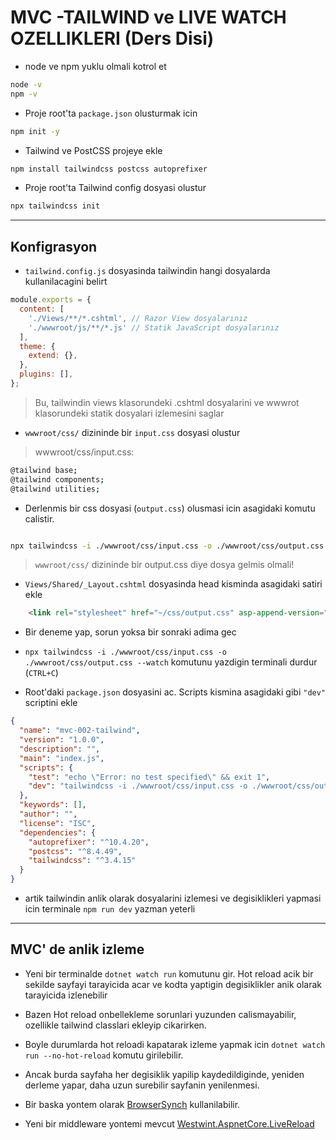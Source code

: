 # MVC -TAILWIND ve LIVE WATCH OZELLIKLERI (Ders Disi)

- node ve npm yuklu olmali kotrol et

```bash
node -v
npm -v
```

- Proje root'ta `package.json` olusturmak icin

```bash
npm init -y
```

- Tailwind ve PostCSS projeye ekle

```bash
npm install tailwindcss postcss autoprefixer
```

- Proje root'ta Tailwind config dosyasi olustur

```bash
npx tailwindcss init
```

---

## Konfigrasyon

- `tailwind.config.js` dosyasinda tailwindin hangi dosyalarda kullanilacagini belirt

```js
module.exports = {
  content: [
    './Views/**/*.cshtml', // Razor View dosyalarınız
    './wwwroot/js/**/*.js' // Statik JavaScript dosyalarınız
  ],
  theme: {
    extend: {},
  },
  plugins: [],
};

```

> Bu, tailwindin views klasorundeki .cshtml dosyalarini ve wwwrot klasorundeki statik dosyalari izlemesini saglar

- `wwwroot/css/` dizininde bir `input.css` dosyasi olustur

>wwwroot/css/input.css:

```bash
@tailwind base;
@tailwind components;
@tailwind utilities;

```

- Derlenmis bir css dosyasi (`output.css`) olusmasi icin asagidaki komutu calistir.

```bash

npx tailwindcss -i ./wwwroot/css/input.css -o ./wwwroot/css/output.css --watch
```

> `wwwroot/css/` dizininde bir output.css diye dosya gelmis olmali!

- `Views/Shared/_Layout.cshtml` dosyasinda head kisminda asagidaki satiri ekle

```HTML
    <link rel="stylesheet" href="~/css/output.css" asp-append-version="true">
```

- Bir deneme yap, sorun yoksa bir sonraki adima gec

- `npx tailwindcss -i ./wwwroot/css/input.css -o ./wwwroot/css/output.css --watch` komutunu yazdigin terminali durdur (`CTRL+C`)

- Root'daki `package.json` dosyasini ac. Scripts kismina asagidaki gibi `"dev"` scriptini ekle

```json
{
  "name": "mvc-002-tailwind",
  "version": "1.0.0",
  "description": "",
  "main": "index.js",
  "scripts": {
    "test": "echo \"Error: no test specified\" && exit 1",
    "dev": "tailwindcss -i ./wwwroot/css/input.css -o ./wwwroot/css/output.css --watch"
  },
  "keywords": [],
  "author": "",
  "license": "ISC",
  "dependencies": {
    "autoprefixer": "^10.4.20",
    "postcss": "^8.4.49",
    "tailwindcss": "^3.4.15"
  }
}
```

- artik tailwindin anlik olarak dosyalarini izlemesi ve degisiklikleri yapmasi icin terminale `npm run dev` yazman yeterli

---

## MVC' de anlik izleme

- Yeni bir terminalde `dotnet watch run` komutunu gir. Hot reload acik bir sekilde sayfayi tarayicida acar ve kodta yaptigin degisiklikler anik olarak tarayicida izlenebilir

- Bazen Hot reload onbellekleme sorunlari yuzunden calismayabilir, ozellikle tailwind classlari ekleyip cikarirken.

- Boyle durumlarda hot reloadi kapatarak izleme yapmak icin `dotnet watch run --no-hot-reload` komutu girilebilir.

- Ancak burda sayfaha her degisiklik yapilip kaydedildiginde, yeniden derleme yapar, daha uzun surebilir sayfanin yenilenmesi.

- Bir baska yontem olarak [BrowserSynch](https://browsersync.io/) kullanilabilir.

- Yeni bir middleware yontemi mevcut [Westwint.AspnetCore.LiveReload](https://github.com/RickStrahl/Westwind.AspnetCore.LiveReload)
